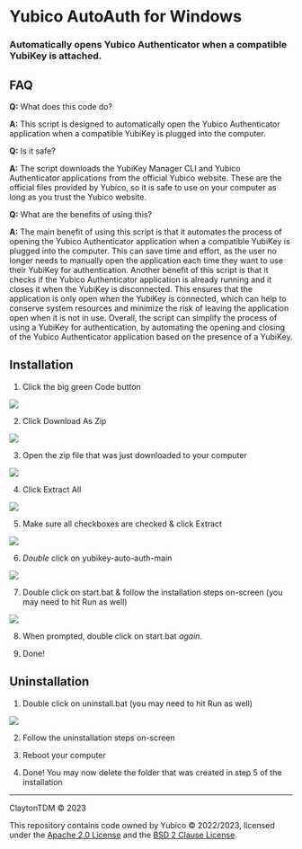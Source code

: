 # Yubico AutoAuth for Windows

### Automatically opens Yubico Authenticator when a compatible YubiKey is attached.

## FAQ

**Q:** What does this code do?

**A:** This script is designed to automatically open the Yubico Authenticator application when a compatible YubiKey is plugged into the computer.


**Q:** Is it safe?

**A:** The script downloads the YubiKey Manager CLI and Yubico Authenticator applications from the official Yubico website. These are the official files provided by Yubico, so it is safe to use on your computer as long as you trust the Yubico website.


**Q:** What are the benefits of using this?

**A:** The main benefit of using this script is that it automates the process of opening the Yubico Authenticator application when a compatible YubiKey is plugged into the computer. This can save time and effort, as the user no longer needs to manually open the application each time they want to use their YubiKey for authentication. Another benefit of this script is that it checks if the Yubico Authenticator application is already running and it closes it when the YubiKey is disconnected. This ensures that the application is only open when the YubiKey is connected, which can help to conserve system resources and minimize the risk of leaving the application open when it is not in use. Overall, the script can simplify the process of using a YubiKey for authentication, by automating the opening and closing of the Yubico Authenticator application based on the presence of a YubiKey.

## Installation

1. Click the big green Code button
<img src="https://cdn.clickette.net/brave_8wcEdot6P9/direct" style="max-width: 50%;">

2. Click Download As Zip
<img src="https://cdn.clickette.net/brave_JgWe9Om1xw/direct" style="max-width: 50%;">

3. Open the zip file that was just downloaded to your computer
<img src="https://cdn.clickette.net/5kVMW97DTt/direct" style="max-width: 50%;">

4. Click Extract All
<img src="https://cdn.clickette.net/explorer_LBdFOd2i0a/direct" style="max-width: 50%;">

5. Make sure all checkboxes are checked & click Extract
<img src="https://cdn.clickette.net/explorer_omdOHJW5AE/direct" style="max-width: 50%;">

6. *Double* click on yubikey-auto-auth-main
<img src="https://cdn.clickette.net/explorer_8yLfQ1Ylpv/direct" style="max-width: 50%;">

7. Double click on start.bat & follow the installation steps on-screen (you may need to hit Run as well)
<img src="https://cdn.clickette.net/explorer_nzCyQn6lof/direct" style="max-width: 50%;">

8. When prompted, double click on start.bat *again*.

9. Done!

## Uninstallation

1. Double click on uninstall.bat (you may need to hit Run as well)
<img src="https://cdn.clickette.net/explorer_zxfT2EHq2U/direct">

2. Follow the uninstallation steps on-screen

3. Reboot your computer

4. Done! You may now delete the folder that was created in step 5 of the installation

--------------------

ClaytonTDM © 2023

This repository contains code owned by Yubico © 2022/2023, licensed under the [Apache 2.0 License](https://github.com/Yubico/yubioath-flutter/blob/main/LICENSE) and the [BSD 2 Clause License](https://github.com/Yubico/yubikey-manager/blob/main/COPYING).
